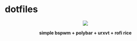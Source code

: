 # dotfiles

<p align="center"> <img src="https://github.com/enbyyy/dotfiles/assets/150830424/e26df85a-ba9c-49c5-84fb-94a90e2ecba3"> </p>

<p align="center"><strong>simple bspwm + polybar + urxvt + rofi rice</strong></p>
